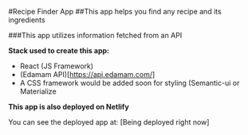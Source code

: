 #Recipe Finder App
##This app helps you find any recipe and its ingredients 

###This app utilizes information fetched from an API


**Stack used to create this app:**
- React (JS Framework)
- (Edamam API)[https://api.edamam.com/] 
- A CSS framework would be added soon for styling (Semantic-ui or Materialize

**This app is also deployed on Netlify**

You can see the deployed app at: [Being deployed right now]

